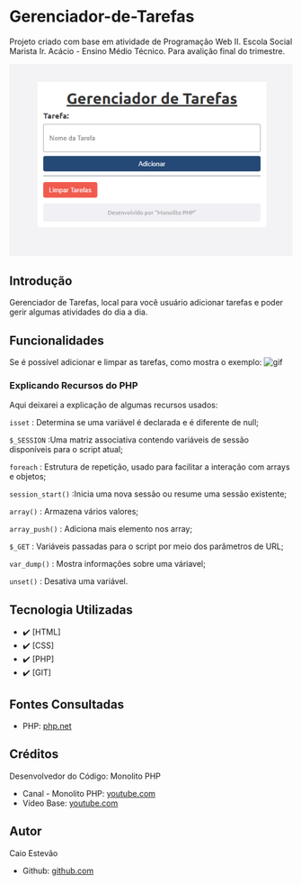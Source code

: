 # Gerenciador-de-Tarefas
<!--# Índice 

* [Sistema de Cálculo Salarial](#sistema-de-cálculo-salarial)
* [Introdução](#introdu%C3%A7%C3%A3o)  
* [Funcionalidades](#funcionalidades)  
* [Tecnologia Utilizadas](#tecnologia-utilizadas)  
* [Fontes Consultadas](#fontes-consultadas)  
* [Autor](#autor)
  -->

Projeto criado com base em atividade de Programação Web II. Escola Social Marista Ir. Acácio - Ensino Médio Técnico. Para avalição final do trimestre.

![Capa do Projeto](img/capa-projeto.png)


## Introdução
Gerenciador de Tarefas, local para você usuário adicionar tarefas e poder gerir algumas atividades do dia a dia.


## Funcionalidades
Se é possível adicionar e limpar as tarefas, como mostra o exemplo:
![gif](https://github.com/Caioestevao1000/Gerenciador-de-Tarefas/assets/108750017/19c83e4d-03b3-4c8e-a297-b451010d1d1e)


### Explicando Recursos do PHP
Aqui deixarei a explicação de algumas recursos usados:

``isset`` : Determina se uma variável é declarada e é diferente de null;

``$_SESSION`` :Uma matriz associativa contendo variáveis ​​de sessão disponíveis para o script atual;

``foreach`` : Estrutura de repetição, usado para facilitar a interação com arrays e objetos;

``session_start()`` :Inicia uma nova sessão ou resume uma sessão existente;

``array()`` : Armazena vários valores;

``array_push()`` : Adiciona mais elemento nos array;

``$_GET`` : Variáveis ​​passadas para o script por meio dos parâmetros de URL;

``var_dump()`` : Mostra informações sobre uma váriavel;

``unset()`` : Desativa uma variável.


## Tecnologia Utilizadas
- :heavy_check_mark: [HTML]
- :heavy_check_mark: [CSS]
- :heavy_check_mark: [PHP]
- :heavy_check_mark: [GIT]


## Fontes Consultadas
- PHP: [php.net](https://www.php.net/)

## Créditos
Desenvolvedor do Código: Monolito PHP
- Canal - Monolito PHP: [youtube.com](https://www.youtube.com/channel/UCSCKCO6nnrtpUZlexHRpJuA)
- Vídeo Base: [youtube.com](https://www.youtube.com/watch?v=dJ49I-QYYUk&ab_channel=MonolitoPHP)

## Autor
Caio Estevão
- Github: [github.com](https://github.com/Caioestevao1000)
